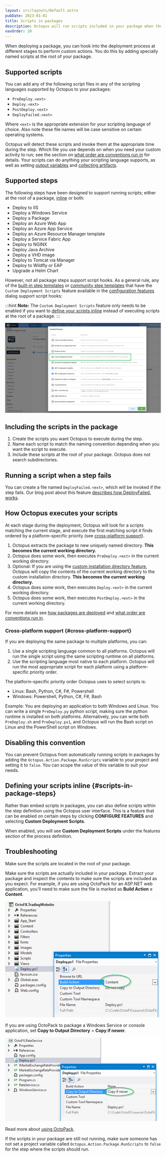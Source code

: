 ```yaml
---
layout: src/layouts/Default.astro
pubDate: 2023-01-01
title: Scripts in packages
description: Octopus will run scripts included in your package when the script matches a naming convention.
navOrder: 20
---
```


When deploying a package, you can hook into the deployment process at different stages to perform custom actions. You do this by adding specially named scripts at the root of your package.

## Supported scripts

You can add any of the following script files in any of the scripting languages supported by Octopus to your packages:

- `PreDeploy.<ext>`
- `Deploy.<ext>`
- `PostDeploy.<ext>`
- `DeployFailed.<ext>`

Where `<ext>` is the appropriate extension for your scripting language of choice. Also note these file names will be case sensitive on certain operating systems.

Octopus will detect these scripts and invoke them at the appropriate time during the step. Which file you use depends on when you need your custom activity to run; see the section on [what order are conventions run in](/docs/deployments/packages/package-deployment-feature-ordering.md) for details. Your scripts can do anything your scripting language supports, as well as setting [output variables](/docs/projects/variables/output-variables.md) and [collecting artifacts](docs/projects/deployment-process/artifacts/).

## Supported steps

The following steps have been designed to support running scripts; either at the root of a package, [inline](#scripts-in-package-steps) or both:

- Deploy to IIS
- Deploy a Windows Service
- Deploy a Package
- Deploy an Azure Web App
- Deploy an Azure App Service
- Deploy an Azure Resource Manager template
- Deploy a Service Fabric App
- Deploy to NGINX
- Deploy Java Archive
- Deploy a VHD image
- Deploy to Tomcat via Manager
- Deploy to Wildfly or EAP
- Upgrade a Helm Chart

However, not all package steps support script hooks. As a general rule, any of the [built-in step templates](/docs/projects/built-in-step-templates/index.md) or [community step templates](/docs/projects/community-step-templates/) that have the `Custom Deployment Scripts` feature available in the [configuration features](/docs/projects/steps/configuration-features/) dialog support script hooks:

:::hint
**Note:** The `Custom Deployment Scripts` feature only needs to be enabled if you want to [define your scripts inline](#scripts-in-package-steps) instead of executing scripts at the root of a package.
:::

![Custom Deployment scripts features screenshot](custom-deployment-scripts-feature.png "width=500")

## Including the scripts in the package

1. Create the scripts you want Octopus to execute during the step.
2. Name each script to match the naming convention depending when you want the script to execute.
3. Include these scripts at the root of your package. Octopus does not search subdirectories.

## Running a script when a step fails

You can create a file named `DeployFailed.<ext>`, which will be invoked if the step fails. Our blog post about this feature [describes how DeployFailed.<ext> works](https://octopus.com/blog/deployfailed).

## How Octopus executes your scripts

At each stage during the deployment, Octopus will look for a scripts matching the current stage, and execute the first matching script it finds ordered by a platform-specific priority (see [cross-platform support](#cross-platform-support)).

1. Octopus extracts the package to new uniquely named directory. **This becomes the current working directory.**
2. Octopus does some work, then executes `PreDeploy.<ext>` in the current working directory.
3. Optional: If you are using the [custom installation directory feature](/docs/projects/steps/configuration-features/custom-installation-directory/), Octopus will copy the contents of the current working directory to the custom installation directory. **This becomes the current working directory.**
4. Octopus does some work, then executes `Deploy.<ext>` in the current working directory.
5. Octopus does some work, then executes `PostDeploy.<ext>` in the current working directory.

For more details see [how packages are deployed](/docs/deployments/packages/) and [what order are conventions run in](/docs/deployments/packages/package-deployment-feature-ordering/).

### Cross-platform support {#cross-platform-support}

If you are deploying the same package to multiple platforms, you can:

1. Use a single scripting language common to all platforms. Octopus will run the single script using the same scripting runtime on all platforms.
2. Use the scripting language most native to each platform. Octopus will run the most appropriate script for each platform using a platform-specific priority order.

The platform-specific priority order Octopus uses to select scripts is:

- Linux: Bash, Python, C#, F#, Powershell
- Windows: Powershell, Python, C#, F#, Bash

Example: You are deploying an application to both Windows and Linux. You can write a single `PreDeploy.py` python script, making sure the python runtime is installed on both platforms. Alternatively, you can write both `PreDeploy.sh` and `PreDeploy.ps1`, and Octopus will run the Bash script on Linux and the PowerShell script on Windows.

## Disabling this convention

You can prevent Octopus from automatically running scripts in packages by adding the `Octopus.Action.Package.RunScripts` variable to your project and setting it to `false`. You can scope the value of this variable to suit your needs.

## Defining your scripts inline {#scripts-in-package-steps}

Rather than embed scripts in packages, you can also define scripts within the step definition using the Octopus user interface. This is a feature that can be enabled on certain steps by clicking **CONFIGURE FEATURES** and selecting **Custom Deployment Scripts**.

When enabled, you will see **Custom Deployment Scripts** under the features section of the process definition.

## Troubleshooting

Make sure the scripts are located in the root of your package.

Make sure the scripts are actually included in your package. Extract your package and inspect the contents to make sure the scripts are included as you expect. For example, if you are using OctoPack for an ASP.NET web application, you'll need to make sure the file is marked as **Build Action = Content**.

![](3277766.png "width=500")

If you are using OctoPack to package a Windows Service or console application, set **Copy to Output Directory** = **Copy if newer**.

![](3277765.png "width=500")

Read more about [using OctoPack](/docs/packaging-applications/create-packages/octopack/).

If the scripts in your package are still not running, make sure someone has not set a project variable called `Octopus.Action.Package.RunScripts` to `false` for the step where the scripts should run.